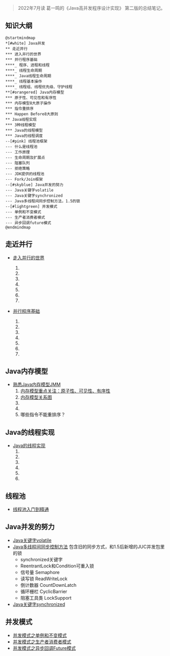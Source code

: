 > 2022年7月读 葛一鸣的《Java高并发程序设计实现》 第二版的总结笔记。

## 知识大纲

<div class="plantuml">

```plantuml
@startmindmap
*[#white] Java并发
** 走近并行
*** 进入并行的世界
*** 并行程序基础
****_ 程序、进程和线程
****_ 线程生命周期
****_ Java线程生命周期
****_ 线程基本操作
****_ 线程组、线程优先级、守护线程
**[#orangered] Java内存模型
*** 原子性、可见性和有序性
*** 内存模型8大原子操作
*** 指令重排序
*** Happen Before8大原则
** Java线程实现
*** 3种线程模型
*** Java的线程模型
*** Java的线程调度
--[#pink] 线程池框架
--- 什么是线程池
--- 工作原理
--- 生命周期及扩展点
--- 阻塞队列
--- 拒绝策略
--- JDK提供的线程池
--- Fork/Join框架
--[#skyblue] Java并发的努力
--- Java关键字volatile
--- Java关键字synchronized
--- Java多线程间同步控制方法，1.5的锁
--[#lightgreen] 并发模式
--- 单例和不变模式
--- 生产者消费者模式
--- 异步回调future模式
@endmindmap
```

</div>

## 走近并行
* [走入并行的世界](http://mg.meiflower.top/mb/post/juc/%E8%B5%B0%E5%85%A5%E5%B9%B6%E8%A1%8C%E7%9A%84%E4%B8%96%E7%95%8C/)
    1. <card-link id="78cf61c2d82944e7aeeb97512b762e94" title="摩尔定律逼并行"/>
    2. <card-link id="591fa19932e6473bad2798ff44bc06d5" title="同步vs异步"/>
    3. <card-link id="bc2284d4ca3c42e8b1d2115281dc90c7" title="并发vs并行"/>
    4. <card-link id="8c62b75aae4c4bc48108a376ea72a3f7" title="临界区"/>
    5. <card-link id="5bd0fbc85b7f42c2a51c1baee19f3af5" title="死锁vs饥饿vs活锁"/>
    6. <card-link id="5f3245cc14434434810bece36ea97125" title="5大并发级别"/>
    7. <card-link id="17f82a320a204cccac55ccd85baa61f0" title="并行加速比公式"/>

* [并行程序基础](http://mg.meiflower.top/mb/post/juc/%E5%B9%B6%E8%A1%8C%E7%A8%8B%E5%BA%8F%E5%9F%BA%E7%A1%80/)
    1. <card-link id="c74286688a2c4031b3b0a6a3735035eb" title="程序进程线程"/>
    2. <card-link id="0c00306f92a0407c8383ba9398da5bac" title="线程生命周期"/>
    3. <card-link id="5abb537ae59c404d89fa8521add21e24" title="Java线程状态"/>
    4. <card-link id="07c17a5de6dc46298c4d6baa95d78c4d" title="线程基本操作"/>
    5. <card-link id="0d9c36a734be4b958e3a2f064f3179dc" title="线程组"/>
    6. <card-link id="4a75d892bf914d9cb4bb93abc465da88" title="守护线程"/>
    7. <card-link id="8bbfeee1dc3d4f35a0288f392d095246" title="优先级"/>

## Java内存模型
* [熟悉Java内存模型JMM](http://mg.meiflower.top/mb/post/juc/%E7%86%9F%E6%82%89Java%E5%86%85%E5%AD%98%E6%A8%A1%E5%9E%8BJMM/)
    1. [内存模型重点关注：原子性、可见性、有序性](http://mg.meiflower.top/mb/images/juc/jmm/01.png)
    2. [内存模型关系图](http://mg.meiflower.top/mb/images/juc/jmm/011.png)
    3. <card-link id="03449da0f3374293b2ce82d84878d558" title="JMM8大原子操作"/>
    4. <card-link id="5fa6fa394aef4e7ea0611236327f26b0" title="指令重排序"/>
    5. 哪些指令不能重排序？ <card-link id="9f81309f85584ae182f1046ec7c515d7" title="Happen Before8大原则"/>

## Java的线程实现
* [Java的线程实现](http://mg.meiflower.top/mb/post/juc/Java%E7%9A%84%E7%BA%BF%E7%A8%8B%E5%AE%9E%E7%8E%B0/)
    1. <card-link id="a94865d218bc49869cda6e392497903c" title="3种线程模型"/>
    2. <card-link id="8222484d4443413cb60ad722368a3408" title="使用内核线程实现的模式"/>
    3. <card-link id="550596dfcb5d44f0a3953a51fd90659c" title="使用用户线程实现的模式"/>
    4. <card-link id="c3e44d856ed944169754595c6c315ede" title="使用用户线程和轻量级线程混合实现的模式"/>
    5. <card-link id="872dca99d1eb4b35b2e5d5153b968713" title="Java的线程实现"/>
    5. <card-link id="30c046ed8ca346aea176c38777cdfeef" title="Java的线程调度"/>

## 线程池
* [线程池入门到精通](http://mg.meiflower.top/mb/post/juc/%E7%BA%BF%E7%A8%8B%E6%B1%A0%E5%85%A5%E9%97%A8%E5%88%B0%E7%B2%BE%E9%80%9A/)


## Java并发的努力
* [Java关键字volatile](http://mg.meiflower.top/mb/post/juc/Java%E5%85%B3%E9%94%AE%E5%AD%97%E4%B9%8Bvolatile/)
* [Java多线程间同步控制方法](http://mg.meiflower.top/mb/post/juc/Java%E5%A4%9A%E7%BA%BF%E7%A8%8B%E5%90%8C%E6%AD%A5%E6%8E%A7%E5%88%B6%E6%96%B9%E6%B3%95/) 包含旧的同步方式，和1.5后新增的JUC并发包里的锁
    - synchronized关键字
    - ReentrantLock和Condition可重入锁
    - 信号量 Semaphore
    - 读写锁 ReadWriteLock
    - 倒计数器 CountDownLatch
    - 循环栅栏 CyclicBarrier
    - 阻塞工具类 LockSupport
* [Java关键字synchronized](http://mg.meiflower.top/mb/post/juc/Java%E5%85%B3%E9%94%AE%E5%AD%97synchronized/)


## 并发模式
* [并发模式之单例和不变模式](http://mg.meiflower.top/mb/post/juc/%E5%B9%B6%E5%8F%91%E6%A8%A1%E5%BC%8F%E4%B9%8B%E5%8D%95%E4%BE%8B%E5%92%8C%E4%B8%8D%E5%8F%98%E6%A8%A1%E5%BC%8F/)
* [并发模式之生产者消费者模式](http://mg.meiflower.top/mb/post/juc/%E5%B9%B6%E5%8F%91%E6%A8%A1%E5%BC%8F%E4%B9%8B%E7%94%9F%E4%BA%A7%E8%80%85%E6%B6%88%E8%B4%B9%E8%80%85%E6%A8%A1%E5%BC%8F/)
* [并发模式之异步回调Future模式](http://mg.meiflower.top/mb/post/juc/%E5%B9%B6%E5%8F%91%E6%A8%A1%E5%BC%8F%E4%B9%8B%E5%BC%82%E6%AD%A5%E5%9B%9E%E8%B0%83Future%E6%A8%A1%E5%BC%8F/)